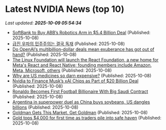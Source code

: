 # Latest NVIDIA News (top 10)
_Last updated: **2025-10-09 05:54:34**_

- [SoftBank to Buy ABB’s Robotics Arm in $5.4 Billion Deal](https://biztoc.com/x/b6cdc1e22ce56f94) (Published: 2025-10-08)
- [급진 우파의 민주주의는 결국 독재](https://ryueyes11.tistory.com/511917) (Published: 2025-10-08)
- [Do OpenAI’s multibillion-dollar deals mean exuberance has got out of hand?](https://biztoc.com/x/172f7cc52be31db7) (Published: 2025-10-08)
- [The Linux Foundation will launch the React Foundation, a new home for Meta's React and React Native; founding members include Amazon, Meta, Microsoft, others](https://biztoc.com/x/57d61e69bab6c11e) (Published: 2025-10-08)
- [Why are US medicines so darn expensive?](https://biztoc.com/x/220aa70d1125c85e) (Published: 2025-10-08)
- [Nvidia to Finance Musk’s xAI Chips as Part of $20 Billion Deal](https://biztoc.com/x/23d7159b848f1d5f) (Published: 2025-10-08)
- [Ronaldo Becomes First Football Billionaire With Big Saudi Contract](https://biztoc.com/x/4f50bf807c892a41) (Published: 2025-10-08)
- [Argentina in superpower duel as China buys soybeans, US dangles billions](https://biztoc.com/x/fe54609d69baa3bb) (Published: 2025-10-08)
- [Goldman Gets This Market. Get Goldman](https://biztoc.com/x/45575e353bb2506a) (Published: 2025-10-08)
- [Gold tops $4,000 for first time as traders pile into safe haven](https://www.hurriyetdailynews.com/gold-tops-4-000-for-first-time-as-traders-pile-into-safe-haven-214428) (Published: 2025-10-08)

